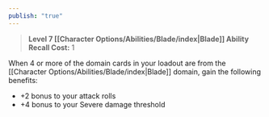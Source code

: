 ```yaml
---
publish: "true"
---
```

> **Level 7 [[Character Options/Abilities/Blade/index|Blade]] Ability**
> **Recall Cost:** 1

When 4 or more of the domain cards in your loadout are from the [[Character Options/Abilities/Blade/index|Blade]] domain, gain the following benefits:

- +2 bonus to your attack rolls
- +4 bonus to your Severe damage threshold
